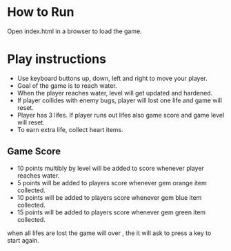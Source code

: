 # How to Run
Open index.html in a browser to load the game.

# Play instructions
- Use keyboard buttons up, down, left and right to move your player.
- Goal of the game is to reach water.
- When the player reaches water, level will get updated and hardened.
- If player collides with enemy bugs, player will lost one life and game will reset.
- Player has 3 lifes. If player runs out lifes also game score and game level will reset.
- To earn extra life, collect heart items.

## Game Score
- 10 points multibly by level will be added to score whenever player reaches water.
- 5  points will be added to players score whenever gem orange item collected.
- 10  points will be added to players score whenever gem blue item collected.
- 15  points will be added to players score whenever gem green item collected.

when all lifes are lost the game will over , the it will ask to press a key to start again.

